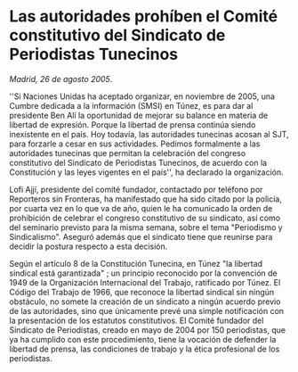 # Las autoridades prohíben el Comité constitutivo del Sindicato de Periodistas Tunecinos

*Madrid, 26 de agosto 2005*.

''Si Naciones Unidas ha aceptado organizar, en noviembre de 2005, una Cumbre dedicada a la información (SMSI) en Túnez, es para dar al presidente Ben Alí la oportunidad de mejorar su balance en materia de libertad de expresión. Porque la libertad de prensa continúa siendo inexistente en el país. Hoy todavía, las autoridades tunecinas acosan al SJT, para forzarle a cesar en sus actividades. Pedimos formalmente a las autoridades tunecinas que permitan la celebración del congreso constitutivo del Sindicato de Periodistas Tunecinos, de acuerdo con la Constitución y las leyes vigentes en el país'', ha declarado la organización.

Lofi Ajjí, presidente del comité fundador, contactado por teléfono por 
Reporteros sin Fronteras, ha manifestado que ha sido citado por la policía, por cuarta vez en lo que va de año, quien le ha comunicado la orden de prohibición de celebrar el congreso constitutivo de su sindicato, así como del seminario previsto para la misma semana, sobre el tema "Periodismo y Sindicalismo". Aseguró además que el sindicato tiene que reunirse para decidir la postura respecto a esta decisión.

Según el artículo 8 de la Constitución Tunecina, en Túnez "la libertad 
sindical está garantizada" ; un principio reconocido por la convención de 1949 de la Organización Internacional del Trabajo, ratificado por Túnez. El Código del Trabajo de 1966, que reconoce la libertad sindical sin ningún obstáculo, no somete la creación de un sindicato a ningún acuerdo previo de las autoridades, sino que únicamente prevé una simple notificación con la presentación de los estatutos constitutivos. El Comité fundador del Sindicato de Periodistas, creado en mayo de 2004 por 150 periodistas, que ya ha cumplido con este procedimiento, tiene la vocación de defender la libertad de prensa, las condiciones de trabajo y la ética profesional de los periodistas.
